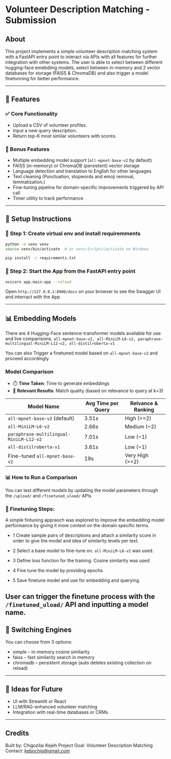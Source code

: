 # Volunteer Description Matching - Submission

## About
This project implements a simple volunteer description matching system with a FastAPI entry point to interact via APIs with all features for further integration with other systems. The user is able to select between different hugging-face emebdiing models, select between in-memory and 2 vector databases for storage (FAISS & ChromaDB) and also trigger a model finetunning for better performance.

---

## 🚀 Features

### ✅ Core Functionality

- Upload a CSV of volunteer profiles.
- Input a new query description.
- Return top-K most similar volunteers with scores.

### 🔎 Bonus Features

- Multiple embedding model support (`all-mpnet-base-v2` by default)
- FAISS (in-memory) or ChromaDB (persistent) vector storage
- Language detection and translation to English for other languages
- Text cleaning (Punctuation, stopwords and emoji removal, lemmatization.)
- Fine-tuning pipeline for domain-specific improvements triggered by API call
- Timer utility to track performance

---

## 🧪 Setup Instructions

### 🔹 Step 1: Create virtual env and install requiremments

```bash
python -m venv venv
source venv/bin/activate  # or venv\Scripts\activate on Windows

pip install -r requirements.txt
```

### 🔹 Step 2: Start the App from the FastAPI entry point 

```bash
uvicorn app.main:app --reload
```
Open `http://127.0.0.1:8000/docs` on your browser to see the Swagger UI and interract with the App

---

## 📊 Embedding Models
There are 4 Hugging-Face sentence-transformer models available for use and live comparisions. 
`all-mpnet-base-v2, all-MiniLM-L6-v2, paraphrase-multilingual-MiniLM-L12-v2, all-distilroberta-v1`

You can also Trigger a finetuned model based on `all-mpnet-base-v2` and proceed accordingly. 

### Model Comparison

- ⏱️ **Time Taken**: Time to generate embeddings
- 🎯 **Relevant Results**: Match quality (based on relevance to query at k=3)

| Model Name                               | Avg Time per Query | Relvance & Ranking            |
|------------------------------------------|--------------------|-------------------------------|
| `all-mpnet-base-v2` (default)            | 3.51s              | High  (>=2)                   |
| `all-MiniLM-L6-v2`                       | 2.66s              | Medium (~2)                   |
| `paraphrase-multilingual-MiniLM-L12-v2`  | 7.01s              | Low (~1)                      |
| `all-distilroberta-v1`                   | 3.61s              | Low (~1)                      |
| Fine-tuned `all-mpnet-base-v2`           | 19s                | Very High (>=2)               |

### 📊 How to Run a Comparison

You can test different models by updating the model parameters through the `/upload/` and `/finetuned_uload/` APIs

### 🧪 Finetuning Steps:

A simple fintuning appraoch was explored to improve the embedding model performance by giving it more context on the domain specific terms.

- 1 Create sample pairs of descriptions and attach a similarity score in order to give the model and idea of similarity levels per text.

- 2 Select a base model to fine-tune on. `all-MiniLM-L6-v2` was used.

- 3 Define loss function for the training. Cosine similarity was used

- 4 Fine tune the model by providing epochs

- 5 Save finetune model and use for embedding and querying.

User can trigger the finetune process with the `/finetuned_uload/` API and inputting a model name.
---

## 🧰 Switching Engines

You can choose from 3 options:	
- simple – in-memory cosine similarity
- faiss – fast similarity search in memory
- chromadb – persistent storage (auto deletes existing collection on reload)

---
## 🧠 Ideas for Future
-  	UI with Streamlit or React
- 	LLM/RAG-enhanced volunteer matching
- 	Integration with real-time databases or CRMs

---
## Credits

Built by: Chigozilai Kejeh
Project Goal: Volunteer Description Matching
Contact: kebochig@gmail.com
